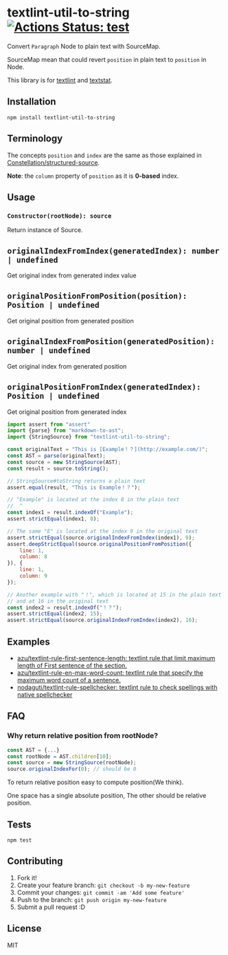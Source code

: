 # textlint-util-to-string [![Actions Status: test](https://github.com/textlint/textlint-util-to-string/workflows/test/badge.svg)](https://github.com/textlint/textlint-util-to-string/actions?query=workflow%3A"test")

Convert `Paragraph` Node to plain text with SourceMap.

SourceMap mean that could revert `position` in plain text to `position` in Node.

This library is for [textlint](https://github.com/textlint/textlint "textlint") and [textstat](https://github.com/azu/textstat "textstat").

## Installation

    npm install textlint-util-to-string

## Terminology

The concepts `position` and `index` are the same as those explained in [Constellation/structured-source](https://github.com/Constellation/structured-source).

**Note**: the `column` property of `position` as it is **0-based** index.

## Usage

### `Constructor(rootNode): source`

Return instance of Source.

## `originalIndexFromIndex(generatedIndex): number | undefined`

Get original index from generated index value

## `originalPositionFromPosition(position): Position | undefined`

Get original position from generated position

## `originalIndexFromPosition(generatedPosition): number | undefined`

Get original index from generated position

## `originalPositionFromIndex(generatedIndex): Position | undefined`

Get original position from generated index

```js
import assert from "assert"
import {parse} from "markdown-to-ast";
import {StringSource} from "textlint-util-to-string";

const originalText = "This is [Example！？](http://example.com/)";
const AST = parse(originalText);
const source = new StringSource(AST);
const result = source.toString();

// StringSource#toString returns a plain text
assert.equal(result, "This is Example！？");

// "Example" is located at the index 8 in the plain text
//  ^
const index1 = result.indexOf("Example");
assert.strictEqual(index1, 8);

// The same "E" is located at the index 9 in the original text
assert.strictEqual(source.originalIndexFromIndex(index1), 9);
assert.deepStrictEqual(source.originalPositionFromPosition({
    line: 1,
    column: 8
}), {
    line: 1,
    column: 9
});

// Another example with "！", which is located at 15 in the plain text
// and at 16 in the original text
const index2 = result.indexOf("！？");
assert.strictEqual(index2, 15);
assert.strictEqual(source.originalIndexFromIndex(index2), 16);
```

## Examples

- [azu/textlint-rule-first-sentence-length: textlint rule that limit maximum length of First sentence of the section.](https://github.com/azu/textlint-rule-first-sentence-length)
- [azu/textlint-rule-en-max-word-count: textlint rule that specify the maximum word count of a sentence.](https://github.com/azu/textlint-rule-en-max-word-count)
- [nodaguti/textlint-rule-spellchecker: textlint rule to check spellings with native spellchecker](https://github.com/nodaguti/textlint-rule-spellchecker)


## FAQ

### Why return relative position from rootNode?

```js
const AST = {...}
const rootNode = AST.children[10];
const source = new StringSource(rootNode);
source.originalIndexFor(0); // should be 0
```

To return relative position easy to compute position(We think).

One space has a single absolute position, The other should be relative position.

## Tests

    npm test

## Contributing

1. Fork it!
2. Create your feature branch: `git checkout -b my-new-feature`
3. Commit your changes: `git commit -am 'Add some feature'`
4. Push to the branch: `git push origin my-new-feature`
5. Submit a pull request :D

## License

MIT
